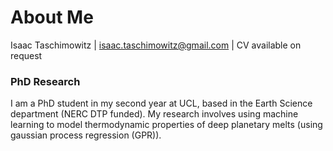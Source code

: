 # About Me

Isaac Taschimowitz | isaac.taschimowitz@gmail.com | CV available on request

### PhD Research

I am a PhD student in my second year at UCL, based in the Earth Science department (NERC DTP funded). My research involves using machine learning to model thermodynamic properties of deep planetary melts (using gaussian process regression (GPR)). 
<!-- – that is using machine learning to find the equation of state for these materials.  -->

<!-- I mainly use gaussian process regression (GPR) for this and have gained a solid appreciation for the mathematics behind these algorithms. Currently I am using Sci-Kit Learn and TensorFlow for this. -->

<!-- To obtain data for this work I run quantum mechanical simulations of the material to obtain the thermodynamic properties. This uses VASP code ran on ARCHER2 (UK national supercomputing facility) and returns data as a time series which needs to be averaged. For this, block averaging is used, and I have written my own program for doing this with VASP data (available at: https://github.com/is95t/VASP_block).  -->

<!-- Unfortunately, the code, data and model for this work has not been upload due to upcoming publications, however, can be made available on request. I am also happy to answer any questions or discuss it further so please get in contact.  -->

<!-- ### Other Work

Alongside my PhD research, I also have completed projects using neural networks (e.g. MLP, CNN), SVMs and decisions trees. Projects outside my research can be found at: https://github.com/is95t/Projects.  -->
